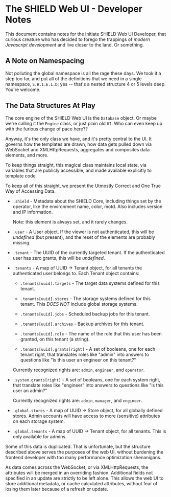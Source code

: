 The SHIELD Web UI - Developer Notes
===================================

This document contains notes for the initiate SHIELD Web UI Developer, that curious creature who has decided to forego the trappings of _modern Javascript development_ and live closer to the land. Or something.

A Note on Namespacing
---------------------

Not polluting the global namespace is all the rage these days. We took it a step too far, and put all of the definitions that we need in a single namespace, `S.H.I.E.L.D`; yes -- that's a nested structure 4 or 5 levels deep. You're welcome.

The Data Structures At Play
---------------------------

The core engine of the SHIELD Web UI is the `Database` object. Or maybe we're calling it the `Engine` class, or just plain old `UI`. Who can even keep up with the furious change of pace here??

Anyway, it's the only class we have, and it's pretty central to the UI. It governs how the templates are drawn, how data gets pulled down via WebSocket and XMLHttpRequests, aggregates and composites data elements, and more.

To keep things straight, this magical class maintains local state, via variables that are publicly accessible, and made available explicitly to template code.

To keep all of this straight, we present the Utmostly Correct and One True Way of Accessing Data.

*   `.shield` - Metadata about the SHIELD Core, including things set by the operator, like the environment name, color, motd. Also includes version and IP information.
    
    Note: this element is always set, and it rarely changes.
    
*   `.user` - A User object. If the viewer is not authenticated, this will be _undefined_ (but present), and the reset of the elements are probably missing.
    
*   `.tenant` - The UUID of the currently targeted tenant. If the authenticated user has zero grants, this will be _undefined_.
    
*   `.tenants` - A map of UUID → Tenant object, for all tenants the authenticated user belongs to. Each Tenant object contains:
    
    *   `.tenants[uuid].targets` - The target data systems defined for this tenant.
        
    *   `.tenants[uuid].stores` - The storage systems defined for this tenant. This _DOES NOT_ include global storage systems.
        
    *   `.tenants[uuid].jobs` - Scheduled backup jobs for this tenant.
        
    *   `.tenants[uuid].archives` - Backup archives for this tenant.
        
    *   `.tenants[uuid].role` - The name of the role that this user has been granted, on this tenant (a string).
        
    *   `.tenants[uuid].grants[right]` - A set of booleans, one for each tenant right, that translates roles like "admin" into answers to questions like "is this user an engineer on this tenant?"
        
    
    Currently recognized rights are: `admin`, `engineer`, and `operator`.
    
*   `.system.grants[right]` - A set of booleans, one for each system right, that translate roles like "engineer" into answers to questions like "is this user an admin?"
    
    Currently recognized rights are: `admin`, `manager`, and `engineer`.
    
*   `.global.stores` - A map of UUID → Store object, for all globally defined stores. Admin accounts will have access to more (sensitive) attributes on each storage system.
    
*   `.global.tenants` - A map of UUID → Tenant object, for all tenants. This is only available for admins.
    

Some of this data is duplicated. That is unfortunate, but the structure described above serves the purposes of the web UI, without burdening the frontend developer with too many performance optimization shenanigans.

As data comes across the WebSocket, or via XMLHttpRequests, the attributes will be merged in an overriding fashion. Additional fields not specified in an update are strictly to be left alone. This allows the web UI to store additional metadata, or cache calculated attributes, without fear of losing them later because of a refresh or update.
